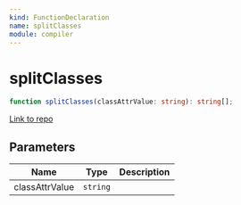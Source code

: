 ```yaml
---
kind: FunctionDeclaration
name: splitClasses
module: compiler
---
```


# splitClasses

```ts
function splitClasses(classAttrValue: string): string[];
```

[Link to repo](https://github.com/timdeschryver/angular/blob/master/packages/compiler/src/template_parser/template_parser.ts#L851-L853)

## Parameters

| Name           | Type     | Description |
| -------------- | -------- | ----------- |
| classAttrValue | `string` |             |
